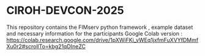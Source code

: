 # CIROH-DEVCON-2025
This repository contains the FIMserv python framework , example dataset and necessary information for the participants
Google Colab version : https://colab.research.google.com/drive/1pXWiFKi_vWEq1jxfmFuXVYfDMmfXu0r2#scrollTo=kbg21qDIneZC 
